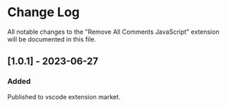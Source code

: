 # Change Log

All notable changes to the "Remove All Comments JavaScript" extension will be documented in this file.

## [1.0.1] - 2023-06-27

### Added

Published to vscode extension market.